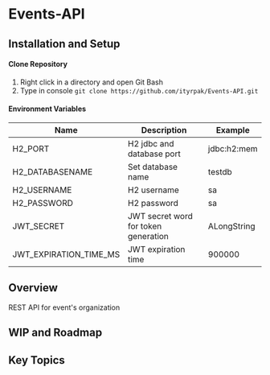 # Events-API
## Installation and Setup

#### Clone Repository

1. Right click in a directory and open Git Bash
2. Type in console ```git clone https://github.com/ityrpak/Events-API.git```

#### Environment Variables

| Name                   | Description                          | Example     |
| ---------------------- | ------------------------------------ | ----------- |
| H2_PORT                | H2 jdbc and database port            | jdbc:h2:mem |
| H2_DATABASENAME        | Set database name                    | testdb      |
| H2_USERNAME            | H2 username                          | sa          |
| H2_PASSWORD            | H2 password                          | sa          |
| JWT_SECRET             | JWT secret word for token generation | ALongString |
| JWT_EXPIRATION_TIME_MS | JWT expiration time                  | 900000      |

## Overview

REST API for event's organization

## WIP and Roadmap

## Key Topics
